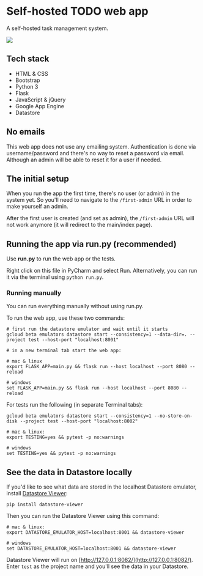 # Self-hosted TODO web app

A self-hosted task management system.

![](static/img/preview.png)

## Tech stack

- HTML & CSS
- Bootstrap
- Python 3
- Flask
- JavaScript & jQuery
- Google App Engine
- Datastore

## No emails

This web app does not use any emailing system. Authentication is done via username/password and there's no way to reset 
a password via email. Although an admin will be able to reset it for a user if needed.

## The initial setup

When you run the app the first time, there's no user (or admin) in the system yet. So you'll need to navigate to the 
`/first-admin` URL in order to make yourself an admin.

After the first user is created (and set as admin), the `/first-admin` URL will not work anymore (it will redirect to 
the main/index page).

## Running the app via run.py (recommended)

Use **run.py** to run the web app or the tests. 

Right click on this file in PyCharm and select Run. Alternatively, you can run it via the terminal using `python run.py`.

### Running manually

You can run everything manually without using run.py.

To run the web app, use these two commands:

    # first run the datastore emulator and wait until it starts
    gcloud beta emulators datastore start --consistency=1 --data-dir=. --project test --host-port "localhost:8001"
    
    # in a new terminal tab start the web app:
    
    # mac & linux
    export FLASK_APP=main.py && flask run --host localhost --port 8080 --reload
    
    # windows
    set FLASK_APP=main.py && flask run --host localhost --port 8080 --reload

For tests run the following (in separate Terminal tabs):

    gcloud beta emulators datastore start --consistency=1 --no-store-on-disk --project test --host-port "localhost:8002"
    
    # mac & linux:
    export TESTING=yes && pytest -p no:warnings
    
    # windows
    set TESTING=yes && pytest -p no:warnings

## See the data in Datastore locally

If you'd like to see what data are stored in the localhost Datastore emulator, install [Datastore Viewer](https://github.com/gumo-py/datastore-viewer):

    pip install datastore-viewer

Then you can run the Datastore Viewer using this command:

    # mac & linux:
    export DATASTORE_EMULATOR_HOST=localhost:8001 && datastore-viewer
    
    # windows
    set DATASTORE_EMULATOR_HOST=localhost:8001 && datastore-viewer

Datastore Viewer will run on [http://127.0.0.1:8082/](http://127.0.0.1:8082/). Enter `test` as the project name and 
you'll see the data in your Datastore.
